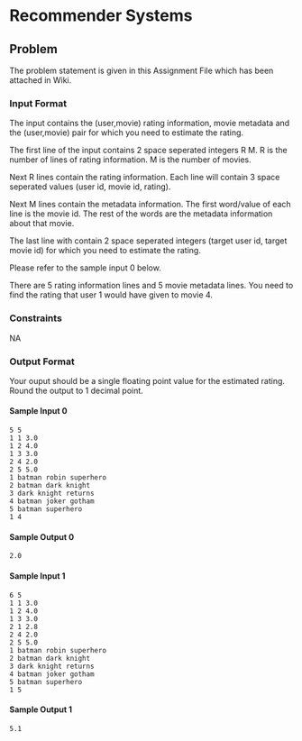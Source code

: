 # Recommender Systems

## Problem

The problem statement is given in this Assignment File which has been attached in Wiki.

### Input Format

The input contains the (user,movie) rating information, movie metadata and the (user,movie) pair for which you need to estimate the rating.

The first line of the input contains 2 space seperated integers R M. R is the number of lines of rating information. M is the number of movies.

Next R lines contain the rating information. Each line will contain 3 space seperated values (user id, movie id, rating).

Next M lines contain the metadata information. The first word/value of each line is the movie id. The rest of the words are the metadata information about that movie.

The last line with contain 2 space seperated integers (target user id, target movie id) for which you need to estimate the rating.

Please refer to the sample input 0 below.

There are 5 rating information lines and 5 movie metadata lines. You need to find the rating that user 1 would have given to movie 4.

### Constraints

NA

### Output Format

Your ouput should be a single floating point value for the estimated rating. Round the output to 1 decimal point.

#### Sample Input 0

```
5 5
1 1 3.0
1 2 4.0
1 3 3.0
2 4 2.0
2 5 5.0
1 batman robin superhero
2 batman dark knight
3 dark knight returns
4 batman joker gotham
5 batman superhero
1 4
```

#### Sample Output 0

```
2.0
```

#### Sample Input 1

```
6 5
1 1 3.0
1 2 4.0
1 3 3.0
2 1 2.8
2 4 2.0
2 5 5.0
1 batman robin superhero
2 batman dark knight
3 dark knight returns
4 batman joker gotham
5 batman superhero
1 5
```

#### Sample Output 1

```
5.1
```